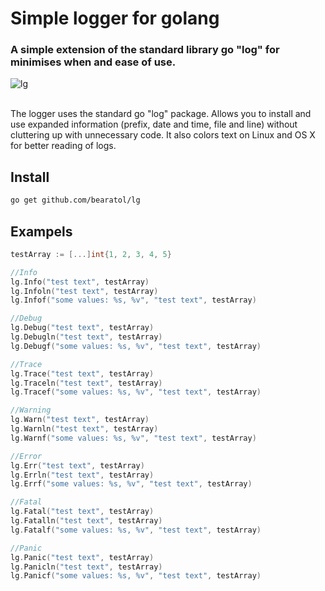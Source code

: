 # Simple logger for golang

### A simple extension of the standard library go "log" for minimises when and ease of use.

![lg](https://user-images.githubusercontent.com/54537638/130920979-8300b657-b953-4671-a567-584fac97f747.png)

<br>
The logger uses the standard go "log" package. Allows you to install and use expanded information (prefix, date and time, file and line) without cluttering up with unnecessary code. It also colors text on Linux and OS X for better reading of logs.
<br>

## Install

```bash
go get github.com/bearatol/lg
```

## Exampels

```go
testArray := [...]int{1, 2, 3, 4, 5}

//Info
lg.Info("test text", testArray)
lg.Infoln("test text", testArray)
lg.Infof("some values: %s, %v", "test text", testArray)

//Debug
lg.Debug("test text", testArray)
lg.Debugln("test text", testArray)
lg.Debugf("some values: %s, %v", "test text", testArray)

//Trace
lg.Trace("test text", testArray)
lg.Traceln("test text", testArray)
lg.Tracef("some values: %s, %v", "test text", testArray)

//Warning
lg.Warn("test text", testArray)
lg.Warnln("test text", testArray)
lg.Warnf("some values: %s, %v", "test text", testArray)

//Error
lg.Err("test text", testArray)
lg.Errln("test text", testArray)
lg.Errf("some values: %s, %v", "test text", testArray)

//Fatal
lg.Fatal("test text", testArray)
lg.Fatalln("test text", testArray)
lg.Fatalf("some values: %s, %v", "test text", testArray)

//Panic
lg.Panic("test text", testArray)
lg.Panicln("test text", testArray)
lg.Panicf("some values: %s, %v", "test text", testArray)
```
